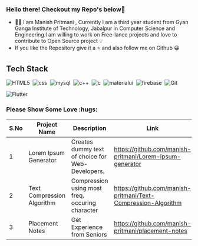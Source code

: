 ### Hello there! Checkout my Repo's below👋
- 👨‍🎓 I am Manish Pritmani <!--[Manish Pritmani](https://github.com/manish-pritmani/)-->, Currently I am a third year student from Gyan Ganga Institute of Technology, Jabalpur in Computer Science and Engineering.I am willing to work on Free-lance projects and love to contribute to Open Source project 💡
- If you like the Repository give it a ⭐ and also follow me on Github 😀

## Tech Stack

<!-- ![react](https://img.shields.io/badge/React-20232A?style=for-the-badge&logo=react&logoColor=61DAFB)&nbsp;-->
<!-- ![redux](https://img.shields.io/badge/Redux-593D88?style=for-the-badge&logo=redux&logoColor=white)&nbsp; -->
<!-- ![javascript](https://img.shields.io/badge/JavaScript-F7DF1E?style=for-the-badge&logo=javascript&logoColor=black)&nbsp; -->
<!-- ![typescript](https://img.shields.io/badge/TypeScript-007ACC?style=for-the-badge&logo=typescript&logoColor=white)&nbsp;![html](https://img.shields.io/badge/HTML5-E34F26?style=for-the-badge&logo=html5&logoColor=white)&nbsp; -->
![HTML5](https://img.shields.io/badge/html5-%23E34F26.svg?style=for-the-badge&logo=html5&logoColor=white)&nbsp;
![css](https://img.shields.io/badge/CSS3-1572B6?style=for-the-badge&logo=css3&logoColor=white)&nbsp;
![mysql](https://img.shields.io/badge/MySQL-00000F?style=for-the-badge&logo=mysql&logoColor=white)&nbsp;
![c++](https://img.shields.io/badge/C%2B%2B-00599C?style=for-the-badge&logo=c%2B%2B&logoColor=white)&nbsp;
![c](https://img.shields.io/badge/C-00599C?style=for-the-badge&logo=c&logoColor=white)&nbsp;
![materialui](https://img.shields.io/badge/Material--UI-0081CB?style=for-the-badge&logo=material-ui&logoColor=white)&nbsp;
![firebase](https://img.shields.io/badge/firebase-ffca28?style=for-the-badge&logo=firebase&logoColor=white)&nbsp;
![Git](https://img.shields.io/badge/git-%23F05033.svg?style=for-the-badge&logo=git&logoColor=white)&nbsp;
<!-- ![node](https://img.shields.io/badge/Node.js-43853D?style=for-the-badge&logo=node-dot-js&logoColor=white)&nbsp; -->
<!-- ![express](https://img.shields.io/badge/Express.js-000000?style=for-the-badge&logo=express&logoColor=white)&nbsp; -->
<!-- ![mongodb](https://img.shields.io/badge/MongoDB-4EA94B?style=for-the-badge&logo=mongodb&logoColor=white)&nbsp; -->
![Flutter](https://img.shields.io/badge/Flutter-%2302569B.svg?style=for-the-badge&logo=Flutter&logoColor=white)
<!-- ![npm](https://img.shields.io/badge/npm-CB3837?style=for-the-badge&logo=npm&logoColor=white) -->

<h3 align="left">Please Show Some Love :hugs: </h3>

| S.No | Project Name | Description | Link | Tech Stack |
| ------ | ------------ | ------ | ----- | -------- |
| 1 | Lorem Ipsum Generator | Creates dummy text of choice for Web-Developers. | https://github.com/manish-pritmani/Lorem-ipsum-generator | React Js |
| 2 | Text Compression Algorithm | Compression using most freq. occuring character | https://github.com/manish-pritmani/Text-Compression-Algorithm | C++ |
| 3 | Placement Notes | Get Experience from Seniors | https://github.com/manish-pritmani/placement-notes | Dart |
<!--<img src="https://user-images.githubusercontent.com/65852995/104610952-99d16c80-56aa-11eb-847b-22dddb3ddb51.jpeg" height="150px" width="100%">-->
<!--
- 👨‍🎓 I am Manish Pritmani [Manish Pritmani](https://github.com/manish-pritmani/), Currently I am a third year student from Gyan Ganga Institute of Technology, Jabalpur in Computer Science and Engineering.
- 💬 I am willing to work on Free-lance projects and love to contribute to Open Source project 💡-->
<!--
- 📫 You can reach me out here: 
      #1 💌  [manish-pritmani](mailto:manish.pritmani06@gmail.com)
      #2  <a href="https://www.linkedin.com/in/manish-pritmani/"><img src="https://www.usm.edu/images/linkedinlogo.png" width="80px"></a>
- 🌱 DevOps and Machine Learning interests me alot. 
- ⚡ Fun fact: ...Thinking ...-->
<!--
- 📘 Connect with me on Linkedin : [Manish Pritmani](https://www.linkedin.com/in/manish-pritmani/)-->



<!--
<h2 align="center">Please Show Some Love :hugs: </h2>
| SL No | Project Name | Description | Link | Tech Stack |
| ------ | ------------ | ------ | ----- | -------- |
| 1 | Resume Generator | Generate your Resume using the application | https://github.com/DiptoChakrabarty/Resume-Generator | Flask,Sql | 
| 2 | Deployments | Deployment of various projects in Docker containers | https://github.com/CodeChefVIT/deployments | Docker, Docker Compose , nginx | -->
